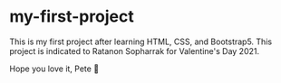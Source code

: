 # my-first-project

This is my first project after learning HTML, CSS, and Bootstrap5.
This project is indicated to Ratanon Sopharrak for Valentine's Day 2021.

Hope you love it, Pete 🐶
